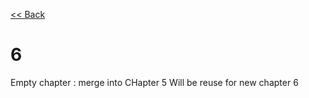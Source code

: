 [<< Back](../../ref_model)
# 6	

Empty chapter : merge into CHapter 5
Will be reuse for new chapter 6
